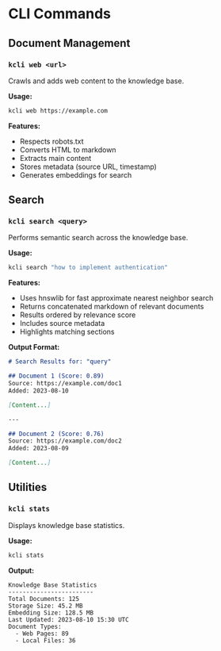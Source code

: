 # CLI Commands

## Document Management

### `kcli web <url>`
Crawls and adds web content to the knowledge base.

**Usage:**
```bash
kcli web https://example.com
```

**Features:**
- Respects robots.txt
- Converts HTML to markdown
- Extracts main content
- Stores metadata (source URL, timestamp)
- Generates embeddings for search

## Search

### `kcli search <query>`
Performs semantic search across the knowledge base.

**Usage:**
```bash
kcli search "how to implement authentication"
```

**Features:**
- Uses hnswlib for fast approximate nearest neighbor search
- Returns concatenated markdown of relevant documents
- Results ordered by relevance score
- Includes source metadata
- Highlights matching sections

**Output Format:**
```markdown
# Search Results for: "query"

## Document 1 (Score: 0.89)
Source: https://example.com/doc1
Added: 2023-08-10

[Content...]

---

## Document 2 (Score: 0.76)
Source: https://example.com/doc2
Added: 2023-08-09

[Content...]
```

## Utilities

### `kcli stats`
Displays knowledge base statistics.

**Usage:**
```bash
kcli stats
```

**Output:**
```
Knowledge Base Statistics
------------------------
Total Documents: 125
Storage Size: 45.2 MB
Embedding Size: 128.5 MB
Last Updated: 2023-08-10 15:30 UTC
Document Types:
  - Web Pages: 89
  - Local Files: 36
```
